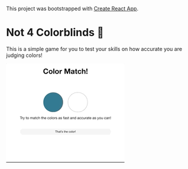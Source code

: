 This project was bootstrapped with [Create React App](https://github.com/facebook/create-react-app).

# Not 4 Colorblinds 👀

This is a simple game for you to test your skills on how accurate you are judging colors!

![](not4colorblinds.gif)